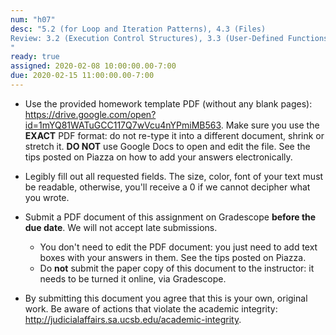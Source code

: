 ```yaml
---
num: "h07"
desc: "5.2 (for Loop and Iteration Patterns), 4.3 (Files)
Review: 3.2 (Execution Control Structures), 3.3 (User-Defined Functions), 3.4 (Python Variables and Assignments), 3.5 (Parameter Passing)
"
ready: true
assigned: 2020-02-08 10:00:00.00-7:00
due: 2020-02-15 11:00:00.00-7:00
---
```



* Use the provided homework template PDF (without any blank pages): <https://drive.google.com/open?id=1mYQ81WATuGCC117Q7wVcu4nYPmiMB563>. 
Make sure you use the **EXACT** PDF format: do not re-type it into a different document, shrink or stretch it. 
**DO NOT** use Google Docs to open and edit the file. See the tips posted on Piazza on how to add your answers electronically.


* Legibly fill out all requested fields. The size, color, font of your text must be readable, otherwise, you'll receive a 0 if we cannot decipher what you wrote.

* Submit a PDF document of this assignment on Gradescope **before the due date**. We will not accept late submissions.
	* You don't need to edit the PDF document: you just need to add text boxes with your answers in them. See the tips posted on Piazza.
    * Do **not** submit the paper copy of this document to the instructor: it needs to be turned it online, via Gradescope.

* By submitting this document you agree that this is your own, original work. Be aware of actions that violate the academic integrity: <http://judicialaffairs.sa.ucsb.edu/academic-integrity>.


